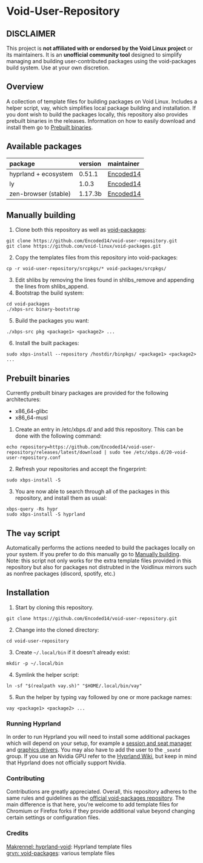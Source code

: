# Void-User-Repository

## DISCLAIMER

This project is **not affiliated with or endorsed by the Void Linux project** or its maintainers.
It is an **unofficial community tool** designed to simplify managing and building user-contributed packages using the void-packages build system.
Use at your own discretion.

## Overview
A collection of template files for building packages on Void Linux.
Includes a helper script, vay, which simplifies local package building and installation.
If you dont wish to build the packages locally, this repository also provides prebuilt binaries in the releases. Information on how to easily download and install them go to [Prebuilt binaries](#prebuilt-binaries).

## Available packages
| package | version | maintainer |
|:--------|:-------|:-----------------|
| hyprland + ecosystem | 0.51.1  | [Encoded14](https://github.com/Encoded14) |
| ly                   | 1.0.3   | [Encoded14](https://github.com/Encoded14) |
| zen-browser (stable) | 1.17.3b | [Encoded14](https://github.com/Encoded14) |

## Manually building
1. Clone both this repository as well as [void-packages](https://github.com/void-linux/void-packages):
```
git clone https://github.com/Encoded14/void-user-repository.git
git clone https://github.com/void-linux/void-packages.git
```
2. Copy the templates files from this repository into void-packages:
```
cp -r void-user-repository/srcpkgs/* void-packages/srcpkgs/
```
3. Edit shlibs by removing the lines found in shlibs_remove and appending the lines from shlibs_append.
4. Bootstrap the build system:
```
cd void-packages
./xbps-src binary-bootstrap
```
5. Build the packages you want:
```
./xbps-src pkg <package1> <package2> ...
```
6. Install the built packages:
```
sudo xbps-install --repository /hostdir/binpkgs/ <package1> <package2> ...
```

## Prebuilt binaries

Currently prebuilt binary packages are provided for the following architectures:
- x86_64-glibc
- x86_64-musl

1. Create an entry in /etc/xbps.d/ and add this repository. This can be done with the following command:
```
echo repository=https://github.com/Encoded14/void-user-repository/releases/latest/download | sudo tee /etc/xbps.d/20-void-user-repository.conf
```
2. Refresh your repositories and accept the fingerprint:
```
sudo xbps-install -S
```
3. You are now able to search through all of the packages in this repository, and install them as usual:
```
xbps-query -Rs hypr
sudo xbps-install -S hyprland 
```

## The `vay` script

Automatically performs the actions needed to build the packages locally on your system.
If you prefer to do this manually go to [Manually building](#manually-building).  
Note: this script not only works for the extra template files provided in this repository but also for packages not distrubted in the Voidlinux mirrors such as nonfree packages (discord, spotify, etc.)

## Installation

1. Start by cloning this repository.
```
git clone https://github.com/Encoded14/void-user-repository.git
```
2. Change into the cloned directory:
```
cd void-user-repository
```
3. Create `~/.local/bin` if it doesn’t already exist:
```
mkdir -p ~/.local/bin
```
4. Symlink the helper script:
```
ln -sf "$(realpath vay.sh)" "$HOME/.local/bin/vay"
```
5. Run the helper by typing vay followed by one or more package names:
```
vay <package1> <package2> ...
```

### Running Hyprland

In order to run Hyprland you will need to install some additional packages which will depend on your setup, for example a [session and seat manager](https://docs.voidlinux.org/config/session-management.html) and [graphics drivers](https://docs.voidlinux.org/config/graphical-session/graphics-drivers/index.html). You may also have to add the user to the `_seatd` group. If you use an Nvidia GPU refer to the [Hyprland Wiki](https://wiki.hyprland.org/Nvidia), but keep in mind that Hyprland does not officially support Nvidia.

### Contributing
Contributions are greatly appreciated. Overall, this repository adheres to the same rules and guidelines as the [official void-packages repository](https://github.com/void-linux/void-packages/blob/master/CONTRIBUTING.md). The main difference is that here, you’re welcome to add template files for Chromium or Firefox forks if they provide additional value beyond changing certain settings or configuration files.

### Credits
[Makrennel: hyprland-void](https://github.com/Makrennel/hyprland-void): Hyprland template files  
[grvn: void-packages](https://github.com/grvn/void-packages): various template files
